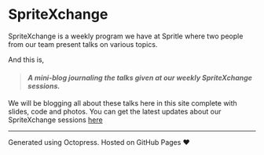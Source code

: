 SpriteXchange
=============

SpriteXchange is a weekly program we have at Spritle where two people from our team present talks on various topics. 

And this is,

> #### _A mini-blog journaling the talks given at our weekly SpriteXchange sessions._

We will be blogging all about these talks here in this site complete with slides, code and photos. You can get the latest updates about our SpriteXchange sessions [here](https://twitter.com/search?f=realtime&q=%23spritexchange&src=savs)

---
Generated using Octopress. Hosted on GitHub Pages :heart:
